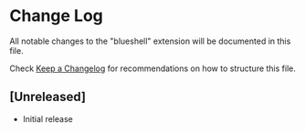 # Change Log

All notable changes to the "blueshell" extension will be documented in this file.

Check [Keep a Changelog](http://keepachangelog.com/) for recommendations on how to structure this file.

## [Unreleased]

- Initial release